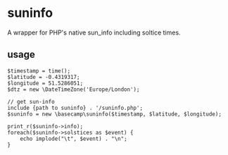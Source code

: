 # suninfo
A wrapper for PHP's native sun_info including soltice times.

## usage
```
$timestamp = time();
$latitude = -0.4319317;
$longitude = 51.5286051;
$dtz = new \DateTimeZone('Europe/London');

// get sun-info
include {path to suninfo} . '/suninfo.php';
$suninfo = new \basecamp\suninfo($timestamp, $latitude, $longitude);

print_r($suninfo->info);
foreach($suninfo->solstices as $event) {
	echo implode("\t", $event) . "\n";
}
```
